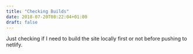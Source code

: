 ```yaml
---
title: "Checking Builds"
date: 2018-07-20T08:22:04+01:00
draft: false
---
```

Just checking if I need to build the site locally first or not before pushing to netlify.
